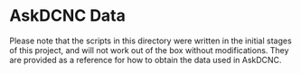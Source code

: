 # AskDCNC Data

Please note that the scripts in this directory were written in the initial stages of this project, and will not work out of the box without modifications. They are provided as a reference for how to obtain the data used in AskDCNC.